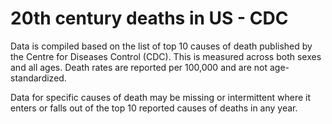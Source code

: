 # 20th century deaths in US - CDC

Data is compiled based on the list of top 10 causes of death published by the Centre for Diseases Control (CDC). This is measured across both sexes and all ages. Death rates are reported per 100,000 and are not age-standardized.

Data for specific causes of death may be missing or intermittent where it enters or falls out of the top 10 reported causes of deaths in any year.
